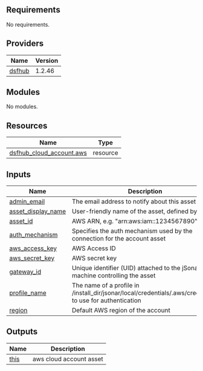 <!-- BEGIN_TF_DOCS -->
## Requirements

No requirements.

## Providers

| Name | Version |
|------|---------|
| <a name="provider_dsfhub"></a> [dsfhub](#provider\_dsfhub) | 1.2.46 |

## Modules

No modules.

## Resources

| Name | Type |
|------|------|
| [dsfhub_cloud_account.aws](https://registry.terraform.io/providers/imperva/dsfhub/latest/docs/resources/cloud_account) | resource |

## Inputs

| Name | Description | Type | Default | Required |
|------|-------------|------|---------|:--------:|
| <a name="input_admin_email"></a> [admin\_email](#input\_admin\_email) | The email address to notify about this asset | `string` | n/a | yes |
| <a name="input_asset_display_name"></a> [asset\_display\_name](#input\_asset\_display\_name) | User-friendly name of the asset, defined by user | `string` | n/a | yes |
| <a name="input_asset_id"></a> [asset\_id](#input\_asset\_id) | AWS ARN, e.g. "arn:aws:iam::1234567890" | `string` | n/a | yes |
| <a name="input_auth_mechanism"></a> [auth\_mechanism](#input\_auth\_mechanism) | Specifies the auth mechanism used by the connection for the account asset | `string` | `"default"` | no |
| <a name="input_aws_access_key"></a> [aws\_access\_key](#input\_aws\_access\_key) | AWS Access ID | `string` | `null` | no |
| <a name="input_aws_secret_key"></a> [aws\_secret\_key](#input\_aws\_secret\_key) | AWS secret key | `string` | `null` | no |
| <a name="input_gateway_id"></a> [gateway\_id](#input\_gateway\_id) | Unique identifier (UID) attached to the jSonar machine controlling the asset | `string` | n/a | yes |
| <a name="input_profile_name"></a> [profile\_name](#input\_profile\_name) | The name of a profile in /install\_dir/jsonar/local/credentials/.aws/credentials to use for authentication | `string` | `null` | no |
| <a name="input_region"></a> [region](#input\_region) | Default AWS region of the account | `string` | n/a | yes |

## Outputs

| Name | Description |
|------|-------------|
| <a name="output_this"></a> [this](#output\_this) | aws cloud account asset |
<!-- END_TF_DOCS -->